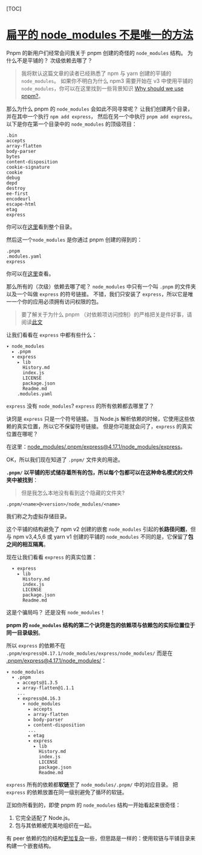 [TOC]

# [扁平的 node_modules 不是唯一的方法](https://pnpm.io/zh/blog/2020/05/27/flat-node-modules-is-not-the-only-way)

Pnpm 的新用户们经常会问我关于 pnpm 创建的奇怪的 `node_modules` 结构。 为什么不是平铺的？ 次级依赖去哪了？

> 我将默认这篇文章的读者已经熟悉了 npm 与 yarn 创建的平铺的 `node_modules`。 如果你不明白为什么 npm3 需要开始在 v3 中使用平铺的 `node_modules`，你可以在这里找到一些背景知识 [Why should we use pnpm?](https://www.kochan.io/nodejs/why-should-we-use-pnpm.html)。

那么为什么 pnpm 的 `node_modules` 会如此不同寻常呢？ 让我们创建两个目录，并在其中一个执行 `npm add express`， 然后在另一个中执行 `pnpm add express`。 以下是你在第一个目录中的 `node_modules` 的顶级项目：

```text
.bin
accepts
array-flatten
body-parser
bytes
content-disposition
cookie-signature
cookie
debug
depd
destroy
ee-first
encodeurl
escape-html
etag
express
```



你可以在[这里](https://github.com/zkochan/comparing-node-modules/tree/master/npm-example/node_modules)看到整个目录。

然后这一个`node_modules` 是你通过 pnpm 创建的得到的：

```text
.pnpm
.modules.yaml
express
```



你可以在[这里](https://github.com/zkochan/comparing-node-modules/tree/master/pnpm5-example/node_modules)查看。

那么所有的（次级）依赖去哪了呢？ `node_modules` 中只有一个叫 `.pnpm` 的文件夹以及一个叫做 `express` 的符号链接。 不错，我们只安装了 `express`，所以它是唯一一个你的应用必须拥有访问权限的包。

> 要了解关于为什么 pnpm （对依赖项访问控制）的严格把关是件好事，请阅读[此文](https://medium.com/pnpm/pnpms-strictness-helps-to-avoid-silly-bugs-9a15fb306308)

让我们看看在 `express` 中都有些什么：

```text
▾ node_modules
  ▸ .pnpm
  ▾ express
    ▸ lib
      History.md
      index.js
      LICENSE
      package.json
      Readme.md
    .modules.yaml
```



`express` 没有 `node_modules`? `express` 的所有依赖都去哪里了？

诀窍是 `express` 只是一个符号链接。 当 Node.js 解析依赖的时候，它使用这些依赖的真实位置，所以它不保留符号链接。 但是你可能就会问了，`express` 的真实位置在哪呢？

在这里：[node_modules/.pnpm/express@4.17.1/node_modules/express](https://github.com/zkochan/comparing-node-modules/tree/master/pnpm5-example/node_modules/.pnpm/express@4.17.1/node_modules/express)。

OK，所以我们现在知道了 `.pnpm/` 文件夹的用途。

 **`.pnpm/` 以平铺的形式储存着所有的包，所以每个包都可以在这种命名模式的文件夹中被找到**：

> 但是我怎么本地没有看到这个隐藏的文件夹?

```text
.pnpm/<name>@<version>/node_modules/<name>
```



我们称之为虚拟存储目录。

这个平铺的结构避免了 npm v2 创建的嵌套 `node_modules` 引起的**长路径问题**，但与 npm v3,4,5,6 或 yarn v1 创建的平铺的 `node_modules` 不同的是，它保留了**包之间的相互隔离**。

现在让我们看看 `express` 的真实位置：

```text
  ▾ express
    ▸ lib
      History.md
      index.js
      LICENSE
      package.json
      Readme.md
```



这是个骗局吗？ 还是没有 `node_modules`！

 **pnpm 的 `node_modules` 结构的第二个诀窍是包的依赖项与依赖包的实际位置位于同一目录级别**。 

所以 `express` 的依赖不在 `.pnpm/express@4.17.1/node_modules/express/node_modules/` 而是在 [.pnpm/express@4.17.1/node_modules/](https://github.com/zkochan/comparing-node-modules/tree/master/pnpm5-example/node_modules/.pnpm/express@4.17.1/node_modules)：

```text
▾ node_modules
  ▾ .pnpm
    ▸ accepts@1.3.5
    ▸ array-flatten@1.1.1
    ...
    ▾ express@4.16.3
      ▾ node_modules
        ▸ accepts
        ▸ array-flatten
        ▸ body-parser
        ▸ content-disposition
        ...
        ▸ etag
        ▾ express
          ▸ lib
            History.md
            index.js
            LICENSE
            package.json
            Readme.md
```



`express` 所有的依赖都**软链**至了 `node_modules/.pnpm/` 中的对应目录。 把 `express` 的依赖放置在同一级别避免了循环的软链。

正如你所看到的，即使 pnpm 的 `node_modules` 结构一开始看起来很奇怪：

1. 它完全适配了 Node.js。
2. 包与其依赖被完美地组织在一起。

有 peer 依赖的包的结构[更加复杂](https://pnpm.io/zh/how-peers-are-resolved)一些，但思路是一样的：使用软链与平铺目录来构建一个嵌套结构。



